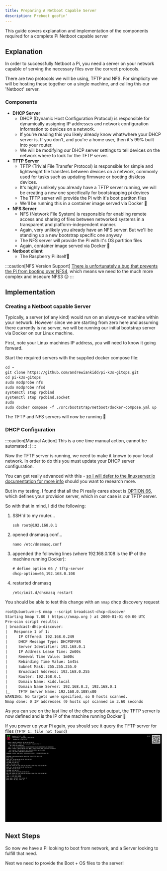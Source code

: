 ```yaml
---
title: Preparing A Netboot Capable Server
description: Preboot goofin'
---
```


This guide covers explanation and implementation of the components required for a complete Pi Netboot capable server

## Explanation

In order to successfully Netboot a Pi, you need a server on your network capable of serving the necessary files over the correct protocols.

There are two protocols we will be using, TFTP and NFS. For simplicity we will be hosting these together on a single machine, and calling this our 'Netboot' server.

### Components
- **DHCP Server**
    - DHCP (Dynamic Host Configuration Protocol) is responsible for dynamically assigning IP addresses and network configuration information to devices on a network.
    - If you're reading this you likely already know what/where your DHCP server is. If you don't, and you're a home user, then it's 99% built into your router.
    - We will be modifying our DHCP server settings to tell devices on the network where to look for the TFTP server.
- **TFTP Server**
    - TFTP (Trivial File Transfer Protocol) is responsible for simple and lightweight file transfers between devices on a network, commonly used for tasks such as updating firmware or booting diskless devices.
    - It's highly unlikely you already have a TFTP server running, we will be creating a new one specifically for bootstrapping pi devices
    - The TFTP server will provide the Pi with it's boot partiton files
    - We'll be running this in a container image served via Docker 🐋
- **NFS Server**
   - NFS (Network File System) is responsible for enabling remote access and sharing of files between networked systems in a transparent and platform-independent manner.
   - Again, very unlikely you already have an NFS server. But we'll be standing up a new bootstrap specific one anyway
   - The NFS server will provide the Pi with it's OS partition files
   - Again, container image served via Docker 🐳
- **Netboot client**
   - The Raspberry Pi itself🥧

:::caution[NFS Version Support]
  [There is unfortunately a bug that prevents the Pi from booting over NFS4](https://bugs.launchpad.net/ubuntu/+source/linux-raspi/+bug/1954716), which means we need to the much more complex and insecure NFS3 😔
:::

## Implementation

### Creating a Netboot capable Server

Typically, a server (of any kind) would run on an always-on machine within your network. However since we are starting from zero here and assuming there currently is no server, we will be running our initial bootstrap server via Docker on our Linux machine.

First, note your Linux machines IP address, you will need to know it going forward.

Start the required servers with the supplied docker compose file:

```
cd ~
git clone https://github.com/andrewiankidd/pi-k3s-gitops.git
cd pi-k3s-gitops
sudo modprobe nfs
sudo modprobe nfsd
systemctl stop rpcbind
systemctl stop rpcbind.socket
sudo
sudo docker compose -f ./src/bootstrap/netboot/docker-compose.yml up
```

The TFTP and NFS servers will now be running 🎉

### DHCP Configuration
:::caution[Manual Action]
This is a one time manual action, cannot be automated :(
:::

Now the TFTP server is running, we need to make it known to your local network. In order to do this you must update your DHCP server configuration.

You can get really advanced with this - [so I will defer to the linuxserver.io documentation for more info](https://docs.linuxserver.io/images/docker-netbootxyz/#router-setup-examples) should you want to research more.

But in my testing, I found that all the Pi really cares about is [OPTION 66](https://wiki.ipitomy.com/wiki/Option_66), which defines your provision server, which in our case is our TFTP server.

So with that in mind, I did the following:

1. SSH'd to my router...
    ```
    ssh root@192.168.0.1
    ```
3. opened dnsmasq.conf...
    ```
    nano /etc/dnsmasq.conf
    ```
4. appended the following lines (where 192.168.0.108 is the IP of the machine running Docker):
    ```
    # define option 66 / tftp-server
    dhcp-option=66,192.168.0.108
    ```
5. restarted dnsmasq
    ```
    /etc/init.d/dnsmasq restart
    ```

You should be able to test this change with an `nmap` dhcp discovery request
```
root@ubuntuvm:~$ nmap --script broadcast-dhcp-discover
Starting Nmap 7.80 ( https://nmap.org ) at 2000-01-01 00:00 UTC
Pre-scan script results:
| broadcast-dhcp-discover:
|   Response 1 of 1:
|     IP Offered: 192.168.0.249
|     DHCP Message Type: DHCPOFFER
|     Server Identifier: 192.168.0.1
|     IP Address Lease Time: 2m00s
|     Renewal Time Value: 1m00s
|     Rebinding Time Value: 1m45s
|     Subnet Mask: 255.255.255.0
|     Broadcast Address: 192.168.0.255
|     Router: 192.168.0.1
|     Domain Name: kidd.local
|     Domain Name Server: 192.168.0.3, 192.168.0.1
|_    TFTP Server Name: 192.168.0.108\x00
WARNING: No targets were specified, so 0 hosts scanned.
Nmap done: 0 IP addresses (0 hosts up) scanned in 3.60 seconds
```

As you can see on the last line of the dhcp script output, the TFTP server is now defined and is the IP of the machine running Docker 🎉

If you power up your Pi again, you should see it query the TFTP server for files (`TFTP 1: file not found`)
![Very poor photo of a Raspberry Pi bootloader attempting to read files from TFTP](../../../../assets/docs/guides/bootstrap/prep/netboot-tftp.png)

## Next Steps

So now we have a Pi looking to boot from network, and a Server looking to fulfill that need.

Next we need to provide the Boot + OS files to the server!